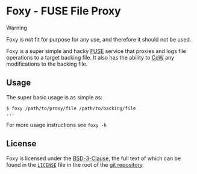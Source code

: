 # Foxy - FUSE File Proxy

> [!WARNING]
> Foxy is not fit for purpose for any use, and therefore it should not be used.

Foxy is a super simple and hacky [FUSE] service that proxies and logs file operations to a target backing file. It also has the ability to [CoW] any modifications to the backing file.

## Usage

The super basic usage is as simple as:

```shell
$ foxy /path/to/proxy/file /path/to/backing/file
...
```

For more usage instructions see `foxy -h`

## License

Foxy is licensed under the [BSD-3-Clause], the full text of which can be found in the [`LICENSE`] file in the root of the [git repository].

[CoW]: https://en.wikipedia.org/wiki/Copy-on-write
[FUSE]: https://www.kernel.org/doc/html/next/filesystems/fuse.html
[BSD-3-Clause]: https://spdx.org/licenses/BSD-3-Clause.html
[`LICENSE`]: https://github.com/lethalbit/foxy/blob/main/LICENSE
[git repository]: https://github.com/lethalbit/foxy
